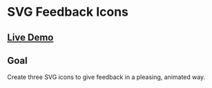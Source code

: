 # SVG Feedback Icons

## [Live Demo](https://codepen.io/borntofrappe/full/ZNJvLL)

## Goal

Create three SVG icons to give feedback in a pleasing, animated way.